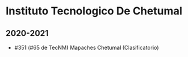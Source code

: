 # Instituto Tecnologico De Chetumal

## 2020-2021

- #351 (#65 de TecNM) Mapaches Chetumal (Clasificatorio)


